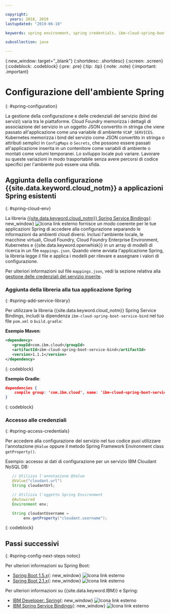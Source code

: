 ```yaml
---

copyright:
  years: 2018, 2019
lastupdated: "2019-06-10"

keywords: spring environment, spring credentials, ibm-cloud-spring-boot-service-bind, service bindings spring, vcap_services spring, access credential spring

subcollection: java

---
```


{:new_window: target="_blank"}
{:shortdesc: .shortdesc}
{:screen: .screen}
{:codeblock: .codeblock}
{:pre: .pre}
{:tip: .tip}
{:note: .note}
{:important: .important}

# Configurazione dell'ambiente Spring
{: #spring-configuration}

La gestione della configurazione e delle credenziali del servizio (bind dei servizi) varia tra le piattaforme. Cloud Foundry memorizza i dettagli di associazione del servizio in un oggetto JSON convertito in stringa che viene passato all'applicazione come una variabile di ambiente `VCAP_SERVICES`. Kubernetes memorizza i bind del servizio come JSON convertito in stringa o attributi semplici in `ConfigMaps` o `Secrets`, che possono essere passati all'applicazione inserita in un contenitore come variabili di ambiente o montati come volumi temporanei. Lo sviluppo locale può variare. Lavorare su queste variazioni in modo trasportabile senza avere percorsi di codice specifici per l'ambiente può essere una sfida.

## Aggiunta della configurazione {{site.data.keyword.cloud_notm}} a applicazioni Spring esistenti
{: #spring-cloud-env}

La libreria [{{site.data.keyword.cloud_notm}} Spring Service Bindings](https://github.com/ibm-developer/ibm-cloud-spring-bind){: new_window} ![Icona link esterno](../icons/launch-glyph.svg "Icona link esterno") fornisce un modo coerente per le tue applicazioni Spring di accedere alla configurazione separando le informazioni da ambienti cloud diversi. Inclusi l'ambiente locale, le macchine virtuali, Cloud Foundry, Cloud Foundry Enterprise Environment, Kubernetes e {{site.data.keyword.openwhisk}} in un array di modelli di ricerca in un file `mappings.json`. Quando viene avviata l'applicazione Spring, la libreria legge il file e applica i modelli per rilevare e assegnare i valori di configurazione.

Per ulteriori informazioni sul file `mappings.json`, vedi la sezione relativa alla [gestione delle credenziali del servizio inserite](/docs/java?topic=cloud-native-configuration#portable-credentials).

### Aggiunta della libreria alla tua applicazione Spring
{: #spring-add-service-library}

Per utilizzare la libreria {{site.data.keyword.cloud_notm}} Spring Service Bindings, includi la dipendenza `ibm-cloud-spring-boot-service-bind` nel tuo file `pom.xml` o `build.gradle`:

**Esempio Maven**:

```xml
<dependency>
   <groupId>com.ibm.cloud</groupId>
   <artifactId>ibm-cloud-spring-boot-service-bind</artifactId>
   <version>1.1.1</version>
</dependency>
```
{: codeblock}

**Esempio Gradle**:

```json
dependencies {
    compile group: 'com.ibm.cloud', name: 'ibm-cloud-spring-boot-service-bind', version: '1.1.1'
}
```
{: codeblock}

### Accesso alle credenziali
{: #spring-access-credentials}

Per accedere alla configurazione del servizio nel tuo codice puoi utilizzare l'annotazione `@Value` oppure il metodo Spring Framework Environment class `getProperty()`.

Esempio: accesso ai dati di configurazione per un servizio IBM Cloudant NoSQL DB:

```java
   // Utilizza l'annotazione @Value
   @Value("cloudant.url")
   String cloudantUrl;

   // Utilizza l'oggetto Spring Environment
   @Autowired
   Environment env;

   String cloudantUsername = 
        env.getProperty("cloudant.username");
```
{: codeblock}

## Passi successivi
{: #spring-config-next-steps notoc}

Per ulteriori informazioni su Spring Boot:

* [Spring Boot 1.5.x](https://docs.spring.io/spring-boot/docs/1.5.x/reference/html/){: new_window} ![Icona link esterno](../icons/launch-glyph.svg "Icona link esterno")
* [Spring Boot 2.1.x](https://docs.spring.io/spring-boot/docs/2.1.x/reference/html/){: new_window} ![Icona link esterno](../icons/launch-glyph.svg "Icona link esterno")

Per ulteriori informazioni su {{site.data.keyword.IBM}} e Spring:

* [IBM Developer: Spring](https://developer.ibm.com/technologies/spring/){: new_window} ![Icona link esterno](../icons/launch-glyph.svg "Icona link esterno")
* [IBM Spring Service Bindings](https://github.com/ibm-developer/ibm-cloud-spring-bind){: new_window} ![Icona link esterno](../icons/launch-glyph.svg "Icona link esterno")
